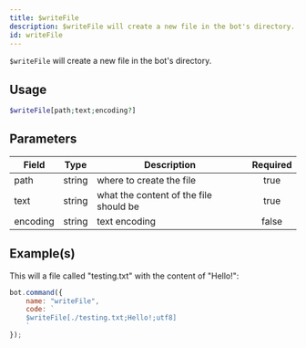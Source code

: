 ```yaml
---
title: $writeFile
description: $writeFile will create a new file in the bot's directory.
id: writeFile
---
```


`$writeFile` will create a new file in the bot's directory.

## Usage

```php
$writeFile[path;text;encoding?]
```

## Parameters

| Field    | Type   | Description                            | Required |
|----------|--------|----------------------------------------|:--------:|
| path     | string | where to create the file               |   true   |
| text     | string | what the content of the file should be |   true   |
| encoding | string | text encoding                          |  false   |

## Example(s)

This will a file called "testing.txt" with the content of "Hello!":

```javascript
bot.command({
    name: "writeFile",
    code: `
    $writeFile[./testing.txt;Hello!;utf8]
    `
});
```